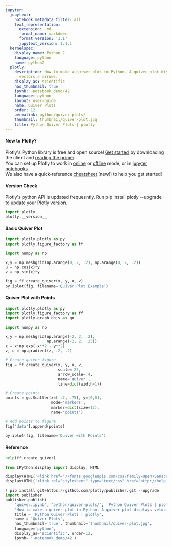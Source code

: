```yaml
---
jupyter:
  jupytext:
    notebook_metadata_filter: all
    text_representation:
      extension: .md
      format_name: markdown
      format_version: '1.1'
      jupytext_version: 1.1.1
  kernelspec:
    display_name: Python 2
    language: python
    name: python2
  plotly:
    description: How to make a quiver plot in Python. A quiver plot displays velocity
      vectors a arrows.
    display_as: scientific
    has_thumbnail: true
    ipynb: ~notebook_demo/42
    language: python
    layout: user-guide
    name: Quiver Plots
    order: 12
    permalink: python/quiver-plots/
    thumbnail: thumbnail/quiver-plot.jpg
    title: Python Quiver Plots | plotly
---
```


<!-- #region {"deletable": true, "editable": true} -->
#### New to Plotly?
Plotly's Python library is free and open source! [Get started](https://plot.ly/python/getting-started/) by downloading the client and [reading the primer](https://plot.ly/python/getting-started/).
<br>You can set up Plotly to work in [online](https://plot.ly/python/getting-started/#initialization-for-online-plotting) or [offline](https://plot.ly/python/getting-started/#initialization-for-offline-plotting) mode, or in [jupyter notebooks](https://plot.ly/python/getting-started/#start-plotting-online).
<br>We also have a quick-reference [cheatsheet](https://images.plot.ly/plotly-documentation/images/python_cheat_sheet.pdf) (new!) to help you get started!
#### Version Check
Plotly's python API is updated frequesntly. Run pip install plotly --upgrade to update your Plotly version.
<!-- #endregion -->

```python deletable=true editable=true
import plotly
plotly.__version__
```

<!-- #region {"deletable": true, "editable": true} -->
#### Basic Quiver Plot
<!-- #endregion -->

```python deletable=true editable=true
import plotly.plotly as py
import plotly.figure_factory as ff

import numpy as np

x,y = np.meshgrid(np.arange(0, 2, .2), np.arange(0, 2, .2))
u = np.cos(x)*y
v = np.sin(x)*y

fig = ff.create_quiver(x, y, u, v)
py.iplot(fig, filename='Quiver Plot Example')
```

<!-- #region {"deletable": true, "editable": true} -->
#### Quiver Plot with Points
<!-- #endregion -->

```python deletable=true editable=true
import plotly.plotly as py
import plotly.figure_factory as ff
import plotly.graph_objs as go

import numpy as np

x,y = np.meshgrid(np.arange(-2, 2, .2),
                  np.arange(-2, 2, .25))
z = x*np.exp(-x**2 - y**2)
v, u = np.gradient(z, .2, .2)

# Create quiver figure
fig = ff.create_quiver(x, y, u, v,
                       scale=.25,
                       arrow_scale=.4,
                       name='quiver',
                       line=dict(width=1))

# Create points
points = go.Scatter(x=[-.7, .75], y=[0,0],
                    mode='markers',
                    marker=dict(size=12),
                    name='points')

# Add points to figure
fig['data'].append(points)

py.iplot(fig, filename='Quiver with Points')
```

<!-- #region {"deletable": true, "editable": true} -->
#### Reference
<!-- #endregion -->

```python deletable=true editable=true
help(ff.create_quiver)
```

```python deletable=true editable=true
from IPython.display import display, HTML

display(HTML('<link href="//fonts.googleapis.com/css?family=Open+Sans:600,400,300,200|Inconsolata|Ubuntu+Mono:400,700" rel="stylesheet" type="text/css" />'))
display(HTML('<link rel="stylesheet" type="text/css" href="http://help.plot.ly/documentation/all_static/css/ipython-notebook-custom.css">'))

! pip install git+https://github.com/plotly/publisher.git --upgrade
import publisher
publisher.publish(
    'quiver.ipynb', 'python/quiver-plots/', 'Python Quiver Plots | plotly',
    'How to make a quiver plot in Python. A quiver plot displays velocity vectors a arrows. ',
    title = 'Python Quiver Plots | plotly',
    name = 'Quiver Plots',
    has_thumbnail='true', thumbnail='thumbnail/quiver-plot.jpg',
    language='python',
    display_as='scientific', order=12,
    ipynb= '~notebook_demo/42')
```

```python deletable=true editable=true

```

